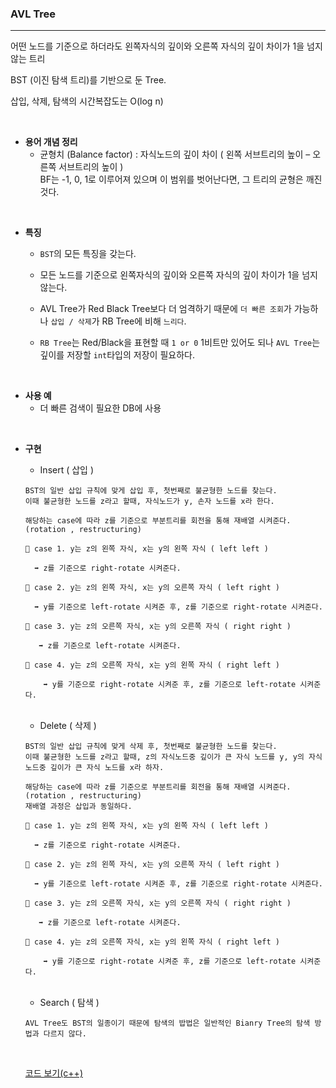 ### AVL Tree

---

어떤 노드를 기준으로 하더라도 왼쪽자식의 깊이와 오른쪽 자식의 깊이 차이가 1을 넘지 않는 트리

BST (이진 탐색 트리)를 기반으로 둔 Tree.

삽입, 삭제, 탐색의 시간복잡도는 O(log n)

<br>

- **용어 개념 정리**
  - 균형치 (Balance factor) : 자식노드의 깊이 차이 ( 왼쪽 서브트리의 높이 – 오른쪽 서브트리의 높이 )
    <br>BF는 -1, 0, 1로 이루어져 있으며 이 범위를 벗어난다면, 그 트리의 균형은 깨진것다.

<br>

- **특징**

  - `BST`의 모든 특징을 갖는다.

  - 모든 노드를 기준으로 왼쪽자식의 깊이와 오른쪽 자식의 깊이 차이가 1을 넘지 않는다.
  - AVL Tree가 Red Black Tree보다 더 엄격하기 때문에 `더 빠른 조회`가 가능하나 `삽입 / 삭제`가 RB Tree에 비해 `느리다`.
  - `RB Tree`는 Red/Black을 표현할 때 `1 or 0` 1비트만 있어도 되나 `AVL Tree`는 깊이를 저장할 `int`타입의 저장이 필요하다.

<br>

- **사용 예**
  - 더 빠른 검색이 필요한 DB에 사용

<br>

- **구현**

  - Insert ( 삽입 )

  ```
  BST의 일반 삽입 규칙에 맞게 삽입 후, 첫번째로 불균형한 노드를 찾는다.
  이때 불균형한 노드를 z라고 할때, 자식노드가 y, 손자 노드를 x라 한다.

  해당하는 case에 따라 z를 기준으로 부분트리를 회전을 통해 재배열 시켜준다.(rotation , restructuring)

  🔴 case 1. y는 z의 왼쪽 자식, x는 y의 왼쪽 자식 ( left left )

    ➡ z를 기준으로 right-rotate 시켜준다.

  🔴 case 2. y는 z의 왼쪽 자식, x는 y의 오른쪽 자식 ( left right )

    ➡ y를 기준으로 left-rotate 시켜준 후, z를 기준으로 right-rotate 시켜준다.

  🔴 case 3. y는 z의 오른쪽 자식, x는 y의 오른쪽 자식 ( right right )

     ➡ z를 기준으로 left-rotate 시켜준다.

  🔴 case 4. y는 z의 오른쪽 자식, x는 y의 왼쪽 자식 ( right left )

      ➡ y를 기준으로 right-rotate 시켜준 후, z를 기준으로 left-rotate 시켜준다.
  ```

    <br>

  - Delete ( 삭제 )

  ```
  BST의 일반 삽입 규칙에 맞게 삭제 후, 첫번째로 불균형한 노드를 찾는다.
  이때 불균형한 노드를 z라고 할때, z의 자식노드중 깊이가 큰 자식 노드를 y, y의 자식노드중 깊이가 큰 자식 노드를 x라 하자.

  해당하는 case에 따라 z를 기준으로 부분트리를 회전을 통해 재배열 시켜준다.(rotation , restructuring)
  재배열 과정은 삽입과 동일하다.

  🔴 case 1. y는 z의 왼쪽 자식, x는 y의 왼쪽 자식 ( left left )

    ➡ z를 기준으로 right-rotate 시켜준다.

  🔴 case 2. y는 z의 왼쪽 자식, x는 y의 오른쪽 자식 ( left right )

    ➡ y를 기준으로 left-rotate 시켜준 후, z를 기준으로 right-rotate 시켜준다.

  🔴 case 3. y는 z의 오른쪽 자식, x는 y의 오른쪽 자식 ( right right )

     ➡ z를 기준으로 left-rotate 시켜준다.

  🔴 case 4. y는 z의 오른쪽 자식, x는 y의 왼쪽 자식 ( right left )

      ➡ y를 기준으로 right-rotate 시켜준 후, z를 기준으로 left-rotate 시켜준다.
  ```

  <br>

  - Search ( 탐색 )

  ```
  AVL Tree도 BST의 일종이기 때문에 탐색의 밥법은 일반적인 Bianry Tree의 탐색 방법과 다르지 않다.
  ```

  <br>

  [코드 보기(c++)](/dataStructure/Tree/AvlTree.cpp)
